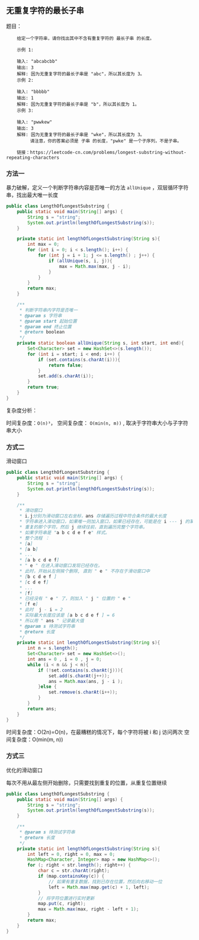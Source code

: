 ## 无重复字符的最长子串

题目：
    
        给定一个字符串，请你找出其中不含有重复字符的 最长子串 的长度。
        
        示例 1:
        
        输入: "abcabcbb"
        输出: 3 
        解释: 因为无重复字符的最长子串是 "abc"，所以其长度为 3。
        示例 2:
        
        输入: "bbbbb"
        输出: 1
        解释: 因为无重复字符的最长子串是 "b"，所以其长度为 1。
        示例 3:
        
        输入: "pwwkew"
        输出: 3
        解释: 因为无重复字符的最长子串是 "wke"，所以其长度为 3。
             请注意，你的答案必须是 子串 的长度，"pwke" 是一个子序列，不是子串。
        
        链接：https://leetcode-cn.com/problems/longest-substring-without-repeating-characters



### 方法一


暴力破解，定义一个判断字符串内容是否唯一的方法 `allUnique` ，双层循环字符串，找出最大唯一长度


```java
public class LengthOfLongestSubstring {
    public static void main(String[] args) {
        String s = "string";
        System.out.println(lengthOfLongestSubstring(s));
    }

    private static int lengthOfLongestSubstring(String s){
        int max = 0;
        for (int i = 0; i < s.length(); i++) {
            for (int j = i + 1; j <= s.length() ; j++) {
                if (allUnique(s, i, j)){
                    max = Math.max(max, j - i);
                }
            }
        }
        return max;
    }

    /**
     * 判断字符串内字符是否唯一
     * @param s 字符串
     * @param start 起始位置
     * @param end 终止位置
     * @return boolean
     */
    private static boolean allUnique(String s, int start, int end){
        Set<Character> set = new HashSet<>(s.length());
        for (int i = start; i < end; i++) {
            if (set.contains(s.charAt(i))){
                return false;
            }
            set.add(s.charAt(i));
        }
        return true;
    }
}
```

复杂度分析：

时间复杂度：`O(n)³`，
空间复杂度： `O(min(n, m))` , 取决于字符串大小与子字符串大小


### 方式二


滑动窗口


```java
public class LengthOfLongestSubstring {
    public static void main(String[] args) {
        String s = "string";
        System.out.println(lengthOfLongestSubstring(s));
    }

    /**
     * 滑动窗口
     * i,j分别为滑动窗口左右坐标，ans 存储遍历过程中符合条件的最大长度
     * 字符串进入滑动窗口，如果唯一则加入窗口，如果已经存在，可能是在 i --- j 的某个位置上，然后开始从左边 i 的位置挨个删除，直到删除
     * 重复的那个字符。然后 j 继续往前，直到遍历完整个字符串。
     * 如果字符串是 "a b c d e f e" 样式。
     * 整个流程 ：
     * [a]
     * [a b]
     * ...
     * [a b c d e f]
     * " e " 在进入滑动窗口发现已经存在。
     * 此时，开始从左侧挨个删除, 直到 " e " 不存在于滑动窗口中
     * [b c d e f ]
     * [c d e f]
     * ...
     * [f]
     * 已经没有 " e " 了，则加入 " j " 位置的 " e "
     * [f e]
     * 此时  j - i = 2
     * 实际最大长度应该是 [a b c d e f ] = 6
     * 所以用 " ans " 记录最大值
     * @param s 待测试字符串
     * @return 长度
     */
    private static int lengthOfLongestSubstring(String s){
        int n = s.length();
        Set<Character> set = new HashSet<>();
        int ans = 0 , i = 0 , j = 0;
        while (i < n && j < n){
            if (!set.contains(s.charAt(j))){
                set.add(s.charAt(j++));
                ans = Math.max(ans, j - i );
            }else {
                set.remove(s.charAt(i++));
            }
        }
        return ans;
    }
}
```


时间复杂度：O(2n)=O(n)，在最糟糕的情况下，每个字符将被 i 和 j 访问两次
空间复杂度：O(min(m, n))

### 方式三

优化的滑动窗口

每次不用从最左侧开始删除，只需要找到重复的位置，从重复位置继续

```java
public class LengthOfLongestSubstring {
    public static void main(String[] args) {
        String s = "string";
        System.out.println(lengthOfLongestSubstring(s));
    }

    /**
     * @param s 待测试字符串
     * @return 长度
     */
    private static int lengthOfLongestSubstring(String s){
        int left = 0, right = 0, max = 0;
        HashMap<Character, Integer> map = new HashMap<>();
        for (; right < str.length(); right++) {
            char c = str.charAt(right);
            if (map.containsKey(c)) {
                // 如果有重复数据，找到已存在位置，然后向右移动一位
                left = Math.max(map.get(c) + 1, left);
            }
            // 将字符位置进行实时更新
            map.put(c, right);
            max = Math.max(max, right - left + 1);
        }
        return max;
    }
}

```

